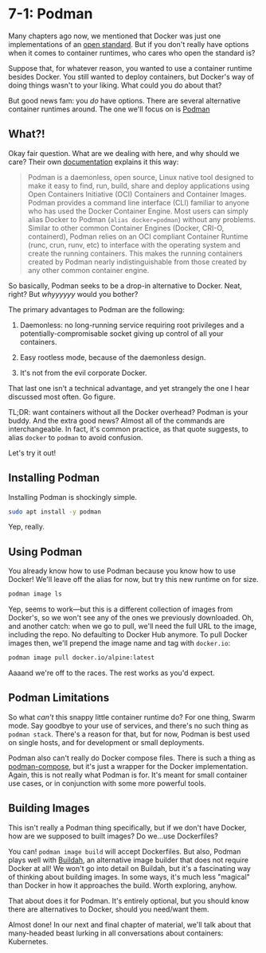 # 7-1: Podman


Many chapters ago now, we mentioned that Docker was just one
implementations of an [open standard](https://opencontainers.org). But if you don't really have options when it comes to container runtimes, who cares who open the standard is?

Suppose that, for whatever reason, you wanted to use a container runtime besides Docker. You still wanted to deploy containers, but Docker's way of doing things wasn't to your liking. What could you do about that?

But good news fam: you _do_ have options. There are several alternative container runtimes around. The one we'll focus on is [Podman](https://podman.io)

## What?!

Okay fair question. What are we dealing with here, and why should we care? Their own [documentation](https://docs.podman.io/en/latest/) explains it this way: 

> Podman is a daemonless, open source, Linux native tool designed to make it easy to find, run, build, share and deploy applications using Open Containers Initiative (OCI) Containers and Container Images. Podman provides a command line interface (CLI) familiar to anyone who has used the Docker Container Engine. Most users can simply alias Docker to Podman (`alias docker=podman`) without any problems. Similar to other common Container Engines (Docker, CRI-O, containerd), Podman relies on an OCI compliant Container Runtime (runc, crun, runv, etc) to interface with the operating system and create the running containers. This makes the running containers created by Podman nearly indistinguishable from those created by any other common container engine.

So basically, Podman seeks to be a drop-in alternative to Docker. Neat, right? But _whyyyyyy_ would you bother?

The primary advantages to Podman are the following:

1. Daemonless: no long-running service requiring root privileges and a potentially-compromisable socket giving up control of all your containers.

2. Easy rootless mode, because of the daemonless design.

3. It's not from the evil corporate Docker.

That last one isn't a technical advantage, and yet strangely the one I hear discussed most often. Go figure.

TL;DR: want containers without all the Docker overhead? Podman is your buddy. And the extra good news? Almost all of the commands are interchangeable. In fact, it's common practice, as that quote suggests, to alias `docker` to `podman` to avoid confusion.

Let's try it out! 

## Installing Podman

Installing Podman is shockingly simple.

```bash
sudo apt install -y podman
```

Yep, really.

## Using Podman

You already know how to use Podman because you know how to use Docker! We'll leave off the alias for now, but try this new runtime on for size.

```bash
podman image ls
```

Yep, seems to work—but this is a different collection of images from Docker's, so we won't see any of the ones we previously downloaded. Oh, and another catch: when we go to pull, we'll need the full URL to the image, including the repo. No defaulting to Docker Hub anymore. To pull Docker images then, we'll prepend the image name and tag with `docker.io`:

```bash
podman image pull docker.io/alpine:latest
```

Aaaand we're off to the races. The rest works as you'd expect.


## Podman Limitations

So what _can't_ this snappy little container runtime do? For one thing, Swarm mode. Say goodbye to your use of services, and there's no such thing as `podman stack`. There's a reason for that, but for now, Podman is best used on single hosts, and for development or small deployments.

Podman also can't really do Docker compose files. There is such a thing as [podman-compose](https://docs.podman.io/en/latest/markdown/podman-compose.1.html), but it's just a wrapper for the Docker implementation. Again, this is not really what Podman is for. It's meant for small container use cases, or in conjunction with some more powerful tools.

## Building Images

This isn't really a Podman thing specifically, but if we don't have Docker, how are we supposed to built images? Do we...use Dockerfiles?

You can! `podman image build` will accept Dockerfiles. But also, Podman plays well with [Buildah](https://github.com/containers/buildah), an alternative image builder that does not require Docker at all! We won't go into detail on Buildah, but it's a fascinating way of thinking about building images. In some ways, it's much less "magical" than Docker in how it approaches the build. Worth exploring, anyhow.

That about does it for Podman. It's entirely optional, but you should know there are alternatives to Docker, should you need/want them.

Almost done! In our next and final chapter of material, we'll talk about that many-headed beast lurking in all conversations about containers: Kubernetes.

